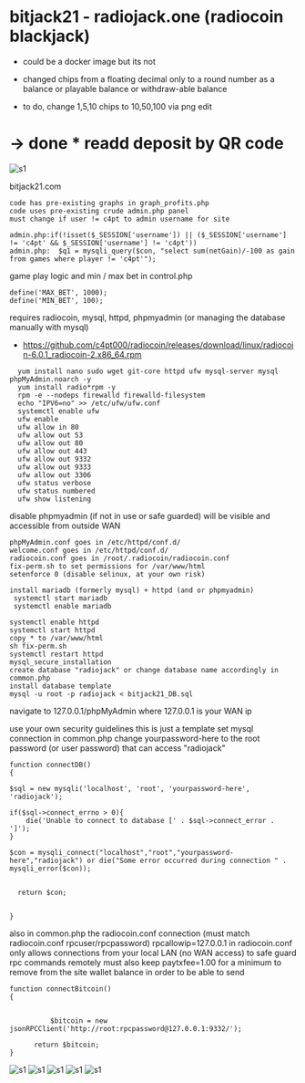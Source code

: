 # bitjack21 - radiojack.one (radiocoin blackjack)
* could be a docker image but its not
 
* changed chips from a floating decimal only to a round number as a balance or playable balance or withdraw-able balance
* to do, change 1,5,10 chips to 10,50,100 via png edit
# -> done * readd deposit by QR code 
![s1](https://raw.githubusercontent.com/c4pt000/bitjack21-radiojack.one-radiocoin-blackjack/master/qr-deposit.png)

bitjack21.com
```
code has pre-existing graphs in graph_profits.php
code uses pre-existing crude admin.php panel 
must change if user != c4pt to admin username for site

admin.php:if(!isset($_SESSION['username']) || ($_SESSION['username'] != 'c4pt' && $_SESSION['username'] != 'c4pt'))
admin.php:  $q1 = mysqli_query($con, "select sum(netGain)/-100 as gain from games where player != 'c4pt'");
```

game play logic and min / max bet in control.php
```
define('MAX_BET', 1000);
define('MIN_BET', 100);

```

requires radiocoin, mysql, httpd, phpmyadmin (or managing the database manually with mysql)
* https://github.com/c4pt000/radiocoin/releases/download/linux/radiocoin-6.0.1_radiocoin-2.x86_64.rpm

```
  yum install nano sudo wget git-core httpd ufw mysql-server mysql phpMyAdmin.noarch -y
  yum install radio*rpm -y
  rpm -e --nodeps firewalld firewalld-filesystem
  echo "IPV6=no" >> /etc/ufw/ufw.conf
  systemctl enable ufw
  ufw enable
  ufw allow in 80
  ufw allow out 53
  ufw allow out 80
  ufw allow out 443
  ufw allow out 9332
  ufw allow out 9333
  ufw allow out 3306
  ufw status verbose
  ufw status numbered
  ufw show listening
```

disable phpmyadmin (if not in use or safe guarded) will be visible and accessible from outside WAN
```
phpMyAdmin.conf goes in /etc/httpd/conf.d/
welcome.conf goes in /etc/httpd/conf.d/
radiocoin.conf goes in /root/.radiocoin/radiocoin.conf
fix-perm.sh to set permissions for /var/www/html
setenforce 0 (disable selinux, at your own risk)
```

```
install mariadb (formerly mysql) + httpd (and or phpmyadmin)
 systemctl start mariadb
 systemctl enable mariadb

systemctl enable httpd
systemctl start httpd
copy * to /var/www/html
sh fix-perm.sh
systemctl restart httpd
mysql_secure_installation 
create database "radiojack" or change database name accordingly in common.php
install database template
mysql -u root -p radiojack < bitjack21_DB.sql
```
navigate to 127.0.0.1/phpMyAdmin            where 127.0.0.1 is your WAN ip

use your own security guidelines this is just a template
set mysql connection in common.php change yourpassword-here to the root password (or user password) that can access "radiojack"
```
function connectDB()
{

$sql = new mysqli('localhost', 'root', 'yourpassword-here', 'radiojack');
 
if($sql->connect_errno > 0){
    die('Unable to connect to database [' . $sql->connect_error . ']');
}
 
$con = mysqli_connect("localhost","root","yourpassword-here","radiojack") or die("Some error occurred during connection " . mysqli_error($con));


  return $con;


}
```

also in common.php the radiocoin.conf connection (must match radiocoin.conf rpcuser/rpcpassword)
rpcallowip=127.0.0.1 in radiocoin.conf only allows connections from your local LAN (no WAN access) to safe guard rpc commands remotely
must also keep paytxfee=1.00 for a minimum to remove from the site wallet balance in order to be able to send
```
function connectBitcoin()
{


          $bitcoin = new jsonRPCClient('http://root:rpcpassword@127.0.0.1:9332/');

	  return $bitcoin;
}
```

![s1](https://raw.githubusercontent.com/c4pt000/bitjack21-radiojack.one-radiocoin-blackjack/master/radiojack-deposit.png)
![s1](https://raw.githubusercontent.com/c4pt000/bitjack21-radiojack.one-radiocoin-blackjack/master/radiojack-deposit-detect1.png)
![s1](https://raw.githubusercontent.com/c4pt000/bitjack21-radiojack.one-radiocoin-blackjack/master/radiojack-sent-manual-withdrawl.png)
![s1](https://raw.githubusercontent.com/c4pt000/bitjack21-radiojack.one-radiocoin-blackjack/master/radiojack-in-game-1.png)
![s1](https://raw.githubusercontent.com/c4pt000/bitjack21-radiojack.one-radiocoin-blackjack/master/radiojack-in-game-2.png)

